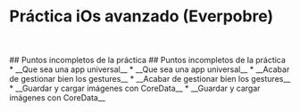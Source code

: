 # Práctica iOs avanzado (Everpobre)
<br>
<br>
## Puntos incompletos de la práctica 
## Puntos incompletos de la práctica <br>
* __Que sea una app universal__
* __Que sea una app universal__
* __Acabar de gestionar bien los gestures__
* __Acabar de gestionar bien los gestures__
* __Guardar y cargar imágenes con CoreData__
* __Guardar y cargar imágenes con CoreData__